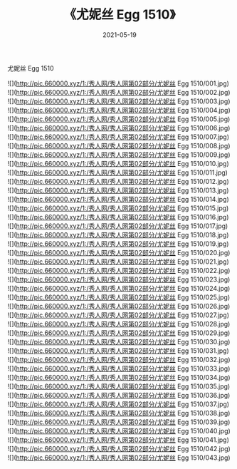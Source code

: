 ﻿---
layout: post
title:  《尤妮丝 Egg 1510》
date:   2021-05-19
img: http://pic.660000.xyz/1:/秀人网/秀人网第02部分/尤妮丝 Egg 1510/000.jpg
categories: [美女, 清纯, 唯美]
---

尤妮丝 Egg 1510

  ![](http://pic.660000.xyz/1:/秀人网/秀人网第02部分/尤妮丝 Egg 1510/001.jpg) <br> ![](http://pic.660000.xyz/1:/秀人网/秀人网第02部分/尤妮丝 Egg 1510/002.jpg) <br> ![](http://pic.660000.xyz/1:/秀人网/秀人网第02部分/尤妮丝 Egg 1510/003.jpg) <br> ![](http://pic.660000.xyz/1:/秀人网/秀人网第02部分/尤妮丝 Egg 1510/004.jpg) <br> ![](http://pic.660000.xyz/1:/秀人网/秀人网第02部分/尤妮丝 Egg 1510/005.jpg) <br> ![](http://pic.660000.xyz/1:/秀人网/秀人网第02部分/尤妮丝 Egg 1510/006.jpg) <br> ![](http://pic.660000.xyz/1:/秀人网/秀人网第02部分/尤妮丝 Egg 1510/007.jpg) <br> ![](http://pic.660000.xyz/1:/秀人网/秀人网第02部分/尤妮丝 Egg 1510/008.jpg) <br> ![](http://pic.660000.xyz/1:/秀人网/秀人网第02部分/尤妮丝 Egg 1510/009.jpg) <br> ![](http://pic.660000.xyz/1:/秀人网/秀人网第02部分/尤妮丝 Egg 1510/010.jpg) <br> ![](http://pic.660000.xyz/1:/秀人网/秀人网第02部分/尤妮丝 Egg 1510/011.jpg) <br> ![](http://pic.660000.xyz/1:/秀人网/秀人网第02部分/尤妮丝 Egg 1510/012.jpg) <br> ![](http://pic.660000.xyz/1:/秀人网/秀人网第02部分/尤妮丝 Egg 1510/013.jpg) <br> ![](http://pic.660000.xyz/1:/秀人网/秀人网第02部分/尤妮丝 Egg 1510/014.jpg) <br> ![](http://pic.660000.xyz/1:/秀人网/秀人网第02部分/尤妮丝 Egg 1510/015.jpg) <br> ![](http://pic.660000.xyz/1:/秀人网/秀人网第02部分/尤妮丝 Egg 1510/016.jpg) <br> ![](http://pic.660000.xyz/1:/秀人网/秀人网第02部分/尤妮丝 Egg 1510/017.jpg) <br> ![](http://pic.660000.xyz/1:/秀人网/秀人网第02部分/尤妮丝 Egg 1510/018.jpg) <br> ![](http://pic.660000.xyz/1:/秀人网/秀人网第02部分/尤妮丝 Egg 1510/019.jpg) <br> ![](http://pic.660000.xyz/1:/秀人网/秀人网第02部分/尤妮丝 Egg 1510/020.jpg) <br> ![](http://pic.660000.xyz/1:/秀人网/秀人网第02部分/尤妮丝 Egg 1510/021.jpg) <br> ![](http://pic.660000.xyz/1:/秀人网/秀人网第02部分/尤妮丝 Egg 1510/022.jpg) <br> ![](http://pic.660000.xyz/1:/秀人网/秀人网第02部分/尤妮丝 Egg 1510/023.jpg) <br> ![](http://pic.660000.xyz/1:/秀人网/秀人网第02部分/尤妮丝 Egg 1510/024.jpg) <br> ![](http://pic.660000.xyz/1:/秀人网/秀人网第02部分/尤妮丝 Egg 1510/025.jpg) <br> ![](http://pic.660000.xyz/1:/秀人网/秀人网第02部分/尤妮丝 Egg 1510/026.jpg) <br> ![](http://pic.660000.xyz/1:/秀人网/秀人网第02部分/尤妮丝 Egg 1510/027.jpg) <br> ![](http://pic.660000.xyz/1:/秀人网/秀人网第02部分/尤妮丝 Egg 1510/028.jpg) <br> ![](http://pic.660000.xyz/1:/秀人网/秀人网第02部分/尤妮丝 Egg 1510/029.jpg) <br> ![](http://pic.660000.xyz/1:/秀人网/秀人网第02部分/尤妮丝 Egg 1510/030.jpg) <br> ![](http://pic.660000.xyz/1:/秀人网/秀人网第02部分/尤妮丝 Egg 1510/031.jpg) <br> ![](http://pic.660000.xyz/1:/秀人网/秀人网第02部分/尤妮丝 Egg 1510/032.jpg) <br> ![](http://pic.660000.xyz/1:/秀人网/秀人网第02部分/尤妮丝 Egg 1510/033.jpg) <br> ![](http://pic.660000.xyz/1:/秀人网/秀人网第02部分/尤妮丝 Egg 1510/034.jpg) <br> ![](http://pic.660000.xyz/1:/秀人网/秀人网第02部分/尤妮丝 Egg 1510/035.jpg) <br> ![](http://pic.660000.xyz/1:/秀人网/秀人网第02部分/尤妮丝 Egg 1510/036.jpg) <br> ![](http://pic.660000.xyz/1:/秀人网/秀人网第02部分/尤妮丝 Egg 1510/037.jpg) <br> ![](http://pic.660000.xyz/1:/秀人网/秀人网第02部分/尤妮丝 Egg 1510/038.jpg) <br> ![](http://pic.660000.xyz/1:/秀人网/秀人网第02部分/尤妮丝 Egg 1510/039.jpg) <br> ![](http://pic.660000.xyz/1:/秀人网/秀人网第02部分/尤妮丝 Egg 1510/040.jpg) <br> ![](http://pic.660000.xyz/1:/秀人网/秀人网第02部分/尤妮丝 Egg 1510/041.jpg) <br> ![](http://pic.660000.xyz/1:/秀人网/秀人网第02部分/尤妮丝 Egg 1510/042.jpg) <br> ![](http://pic.660000.xyz/1:/秀人网/秀人网第02部分/尤妮丝 Egg 1510/043.jpg) <br>